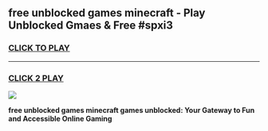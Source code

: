 
## free unblocked games minecraft - Play Unblocked Gmaes & Free #spxi3
<h3>
<a href="https://news.freeplayer.one?title=free_unblocked_games_minecraft&ref=24F">CLICK TO PLAY</a></h3>
<hr>

<h3>
<a href="https://news.freeplayer.one?title=free_unblocked_games_minecraft&ref=24F">CLICK 2 PLAY</a>
  
</h3>

<a href="https://news.freeplayer.one?title=free_unblocked_games_minecraft&ref=24F/"><img src="https://clearcache.store/games.png"></a>


**free unblocked games minecraft games unblocked: Your Gateway to Fun and Accessible Online Gaming**
